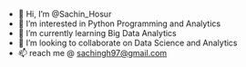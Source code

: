 - 👋 Hi, I’m @Sachin_Hosur
- 👀 I’m interested in Python Programming and Analytics
- 🌱 I’m currently learning Big Data Analytics
- 💞️ I’m looking to collaborate on Data Science and Analytics
- 📫 reach me @ sachingh97@gmail.com

<!---
Sachinhosur/Sachinhosur is a ✨ special ✨ repository because its `README.md` (this file) appears on your GitHub profile.
You can click the Preview link to take a look at your changes.
--->
